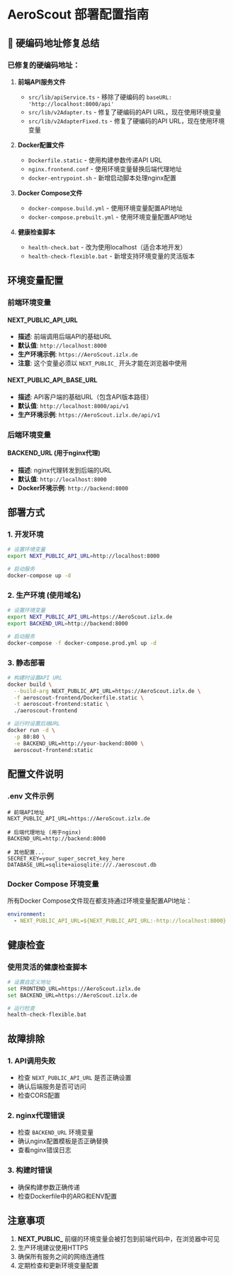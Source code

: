 # AeroScout 部署配置指南

## 🔧 硬编码地址修复总结

### 已修复的硬编码地址：

1. **前端API服务文件**
   - `src/lib/apiService.ts` - 移除了硬编码的 `baseURL: 'http://localhost:8000/api'`
   - `src/lib/v2Adapter.ts` - 修复了硬编码的API URL，现在使用环境变量
   - `src/lib/v2AdapterFixed.ts` - 修复了硬编码的API URL，现在使用环境变量

2. **Docker配置文件**
   - `Dockerfile.static` - 使用构建参数传递API URL
   - `nginx.frontend.conf` - 使用环境变量替换后端代理地址
   - `docker-entrypoint.sh` - 新增启动脚本处理nginx配置

3. **Docker Compose文件**
   - `docker-compose.build.yml` - 使用环境变量配置API地址
   - `docker-compose.prebuilt.yml` - 使用环境变量配置API地址

4. **健康检查脚本**
   - `health-check.bat` - 改为使用localhost（适合本地开发）
   - `health-check-flexible.bat` - 新增支持环境变量的灵活版本

## 环境变量配置

### 前端环境变量

#### NEXT_PUBLIC_API_URL
- **描述**: 前端调用后端API的基础URL
- **默认值**: `http://localhost:8000`
- **生产环境示例**: `https://AeroScout.izlx.de`
- **注意**: 这个变量必须以 `NEXT_PUBLIC_` 开头才能在浏览器中使用

#### NEXT_PUBLIC_API_BASE_URL
- **描述**: API客户端的基础URL（包含API版本路径）
- **默认值**: `http://localhost:8000/api/v1`
- **生产环境示例**: `https://AeroScout.izlx.de/api/v1`

### 后端环境变量

#### BACKEND_URL (用于nginx代理)
- **描述**: nginx代理转发到后端的URL
- **默认值**: `http://localhost:8000`
- **Docker环境示例**: `http://backend:8000`

## 部署方式

### 1. 开发环境
```bash
# 设置环境变量
export NEXT_PUBLIC_API_URL=http://localhost:8000

# 启动服务
docker-compose up -d
```

### 2. 生产环境 (使用域名)
```bash
# 设置环境变量
export NEXT_PUBLIC_API_URL=https://AeroScout.izlx.de
export BACKEND_URL=http://backend:8000

# 启动服务
docker-compose -f docker-compose.prod.yml up -d
```

### 3. 静态部署
```bash
# 构建时设置API URL
docker build \
  --build-arg NEXT_PUBLIC_API_URL=https://AeroScout.izlx.de \
  -f aeroscout-frontend/Dockerfile.static \
  -t aeroscout-frontend:static \
  ./aeroscout-frontend

# 运行时设置后端URL
docker run -d \
  -p 80:80 \
  -e BACKEND_URL=http://your-backend:8000 \
  aeroscout-frontend:static
```

## 配置文件说明

### .env 文件示例
```env
# 前端API地址
NEXT_PUBLIC_API_URL=https://AeroScout.izlx.de

# 后端代理地址 (用于nginx)
BACKEND_URL=http://backend:8000

# 其他配置...
SECRET_KEY=your_super_secret_key_here
DATABASE_URL=sqlite+aiosqlite:///./aeroscout.db
```

### Docker Compose 环境变量
所有Docker Compose文件现在都支持通过环境变量配置API地址：

```yaml
environment:
  - NEXT_PUBLIC_API_URL=${NEXT_PUBLIC_API_URL:-http://localhost:8000}
```

## 健康检查

### 使用灵活的健康检查脚本
```bash
# 设置自定义地址
set FRONTEND_URL=https://AeroScout.izlx.de
set BACKEND_URL=https://AeroScout.izlx.de

# 运行检查
health-check-flexible.bat
```

## 故障排除

### 1. API调用失败
- 检查 `NEXT_PUBLIC_API_URL` 是否正确设置
- 确认后端服务是否可访问
- 检查CORS配置

### 2. nginx代理错误
- 检查 `BACKEND_URL` 环境变量
- 确认nginx配置模板是否正确替换
- 查看nginx错误日志

### 3. 构建时错误
- 确保构建参数正确传递
- 检查Dockerfile中的ARG和ENV配置

## 注意事项

1. **NEXT_PUBLIC_** 前缀的环境变量会被打包到前端代码中，在浏览器中可见
2. 生产环境建议使用HTTPS
3. 确保所有服务之间的网络连通性
4. 定期检查和更新环境变量配置
